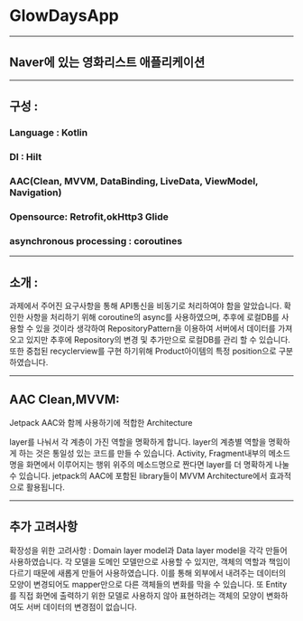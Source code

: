 # GlowDaysApp

***

## Naver에 있는 영화리스트 애플리케이션
***

## 구성 :
### Language : Kotlin
### DI : Hilt
### AAC(Clean, MVVM, DataBinding, LiveData, ViewModel, Navigation)
### Opensource: Retrofit,okHttp3 Glide
### asynchronous processing : coroutines

***
## 소개 :
과제에서 주어진 요구사항을 통해 API통신을 비동기로 처리하여야 함을 알았습니다.
확인한 사항을 처리하기 위해 coroutine의 async를 사용하였으며,
추후에 로컬DB를 사용할 수 있을 것이라 생각하여 RepositoryPattern을 이용하여 서버에서 데이터를 가져오고 있지만 추후에 Repository의 변경 및 추가만으로 로컬DB를 관리 할 수 있습니다.
또한 중첩된 recyclerview를 구현 하기위해 Product아이템의 특정 position으로 구분하였습니다.


***
## AAC Clean,MVVM:
Jetpack AAC와 함께 사용하기에 적합한 Architecture

layer를 나눠서 각 계층이 가진 역할을 명확하게 합니다.
layer의 계층별 역할을 명확하게 하는 것은 통일성 있는 코드를 만들 수 있습니다.
Activity, Fragment내부의 메소드명을 화면에서 이루어지는 행위 위주의 메소드명으로 짠다면 layer를 더 명확하게 나눌 수 있습니다.
jetpack의 AAC에 포함된 library들이 MVVM Architecture에서 효과적으로 활용됩니다.


***
## 추가 고려사항

확장성을 위한 고려사항
: Domain layer model과 Data layer model을 각각 만들어 사용하였습니다.
각 모델을 도메인 모델만으로 사용할 수 있지만, 객체의 역할과 책임이 다르기 때문에 새롭게 만들어 사용하였습니다.
이를 통해 외부에서 내려주는 데이터의 모양이 변경되어도 mapper만으로 다른 객체들의 변화를 막을 수 있습니다.
또 Entity를 직접 화면에 출력하기 위한 모델로 사용하지 않아 표현하려는 객체의 모양이 변화하여도 서버 데이터의 변경점이 없습니다.

